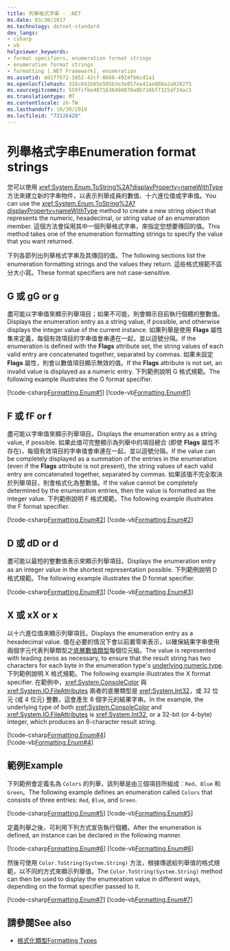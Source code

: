 ```yaml
---
title: 列舉格式字串 - .NET
ms.date: 03/30/2017
ms.technology: dotnet-standard
dev_langs:
- csharp
- vb
helpviewer_keywords:
- format specifiers, enumeration format strings
- enumeration format strings
- formatting [.NET Framework], enumeration
ms.assetid: dd1ff672-1052-42cf-8666-4924fb6cd1a1
ms.openlocfilehash: 316c042b05e505b3e3e857ea41ae808a2a0282f5
ms.sourcegitcommit: 559fcfbe4871636494870a8b716bf7325df34ac5
ms.translationtype: MT
ms.contentlocale: zh-TW
ms.lasthandoff: 10/30/2019
ms.locfileid: "73126428"
---
```

# <a name="enumeration-format-strings"></a><span data-ttu-id="ab91e-102">列舉格式字串</span><span class="sxs-lookup"><span data-stu-id="ab91e-102">Enumeration format strings</span></span>

<span data-ttu-id="ab91e-103">您可以使用 <xref:System.Enum.ToString%2A?displayProperty=nameWithType> 方法來建立新的字串物件，以表示列舉成員的數值、十六進位值或字串值。</span><span class="sxs-lookup"><span data-stu-id="ab91e-103">You can use the <xref:System.Enum.ToString%2A?displayProperty=nameWithType> method to create a new string object that represents the numeric, hexadecimal, or string value of an enumeration member.</span></span> <span data-ttu-id="ab91e-104">這個方法會採用其中一個列舉格式字串，來指定您想要傳回的值。</span><span class="sxs-lookup"><span data-stu-id="ab91e-104">This method takes one of the enumeration formatting strings to specify the value that you want returned.</span></span>

<span data-ttu-id="ab91e-105">下列各節列出列舉格式字串及其傳回的值。</span><span class="sxs-lookup"><span data-stu-id="ab91e-105">The following sections list the enumeration formatting strings and the values they return.</span></span> <span data-ttu-id="ab91e-106">這些格式規範不區分大小寫。</span><span class="sxs-lookup"><span data-stu-id="ab91e-106">These format specifiers are not case-sensitive.</span></span>

## <a name="g-or-g"></a><span data-ttu-id="ab91e-107">G 或 g</span><span class="sxs-lookup"><span data-stu-id="ab91e-107">G or g</span></span>

<span data-ttu-id="ab91e-108">盡可能以字串值來顯示列舉項目；如果不可能，則會顯示目前執行個體的整數值。</span><span class="sxs-lookup"><span data-stu-id="ab91e-108">Displays the enumeration entry as a string value, if possible, and otherwise displays the integer value of the current instance.</span></span> <span data-ttu-id="ab91e-109">如果列舉是使用 **Flags** 屬性集來定義，每個有效項目的字串值會串連在一起，並以逗號分隔。</span><span class="sxs-lookup"><span data-stu-id="ab91e-109">If the enumeration is defined with the **Flags** attribute set, the string values of each valid entry are concatenated together, separated by commas.</span></span> <span data-ttu-id="ab91e-110">如果未設定 **Flags** 屬性，則會以數值項目顯示無效的值。</span><span class="sxs-lookup"><span data-stu-id="ab91e-110">If the **Flags** attribute is not set, an invalid value is displayed as a numeric entry.</span></span> <span data-ttu-id="ab91e-111">下列範例說明 G 格式規範。</span><span class="sxs-lookup"><span data-stu-id="ab91e-111">The following example illustrates the G format specifier.</span></span>

[!code-csharp[Formatting.Enum#1](~/samples/snippets/csharp/VS_Snippets_CLR/Formatting.Enum/cs/enum1.cs#1)]
[!code-vb[Formatting.Enum#1](~/samples/snippets/visualbasic/VS_Snippets_CLR/Formatting.Enum/vb/enum1.vb#1)]

## <a name="f-or-f"></a><span data-ttu-id="ab91e-112">F 或 f</span><span class="sxs-lookup"><span data-stu-id="ab91e-112">F or f</span></span>

<span data-ttu-id="ab91e-113">盡可能以字串值來顯示列舉項目。</span><span class="sxs-lookup"><span data-stu-id="ab91e-113">Displays the enumeration entry as a string value, if possible.</span></span> <span data-ttu-id="ab91e-114">如果此值可完整顯示為列舉中的項目總合 (即使 **Flags** 屬性不存在)，每個有效項目的字串值會串連在一起，並以逗號分隔。</span><span class="sxs-lookup"><span data-stu-id="ab91e-114">If the value can be completely displayed as a summation of the entries in the enumeration (even if the **Flags** attribute is not present), the string values of each valid entry are concatenated together, separated by commas.</span></span> <span data-ttu-id="ab91e-115">如果該值不完全取決於列舉項目，則會格式化為整數值。</span><span class="sxs-lookup"><span data-stu-id="ab91e-115">If the value cannot be completely determined by the enumeration entries, then the value is formatted as the integer value.</span></span> <span data-ttu-id="ab91e-116">下列範例說明 F 格式規範。</span><span class="sxs-lookup"><span data-stu-id="ab91e-116">The following example illustrates the F format specifier.</span></span>

[!code-csharp[Formatting.Enum#2](~/samples/snippets/csharp/VS_Snippets_CLR/Formatting.Enum/cs/enum1.cs#2)]
[!code-vb[Formatting.Enum#2](~/samples/snippets/visualbasic/VS_Snippets_CLR/Formatting.Enum/vb/enum1.vb#2)]

## <a name="d-or-d"></a><span data-ttu-id="ab91e-117">D 或 d</span><span class="sxs-lookup"><span data-stu-id="ab91e-117">D or d</span></span>

<span data-ttu-id="ab91e-118">盡可能以最短的整數值表示來顯示列舉項目。</span><span class="sxs-lookup"><span data-stu-id="ab91e-118">Displays the enumeration entry as an integer value in the shortest representation possible.</span></span> <span data-ttu-id="ab91e-119">下列範例說明 D 格式規範。</span><span class="sxs-lookup"><span data-stu-id="ab91e-119">The following example illustrates the D format specifier.</span></span>

[!code-csharp[Formatting.Enum#3](~/samples/snippets/csharp/VS_Snippets_CLR/Formatting.Enum/cs/enum1.cs#3)]
[!code-vb[Formatting.Enum#3](~/samples/snippets/visualbasic/VS_Snippets_CLR/Formatting.Enum/vb/enum1.vb#3)]

## <a name="x-or-x"></a><span data-ttu-id="ab91e-120">X 或 x</span><span class="sxs-lookup"><span data-stu-id="ab91e-120">X or x</span></span>

<span data-ttu-id="ab91e-121">以十六進位值來顯示列舉項目。</span><span class="sxs-lookup"><span data-stu-id="ab91e-121">Displays the enumeration entry as a hexadecimal value.</span></span> <span data-ttu-id="ab91e-122">值在必要的情況下會以前置零來表示，以確保結果字串使用兩個字元代表列舉類型之[底層數值類型](xref:System.Enum.GetUnderlyingType%2A)每個位元組。</span><span class="sxs-lookup"><span data-stu-id="ab91e-122">The value is represented with leading zeros as necessary, to ensure that the result string has two characters for each byte in the enumeration type's [underlying numeric type](xref:System.Enum.GetUnderlyingType%2A).</span></span> <span data-ttu-id="ab91e-123">下列範例說明 X 格式規範。</span><span class="sxs-lookup"><span data-stu-id="ab91e-123">The following example illustrates the X format specifier.</span></span> <span data-ttu-id="ab91e-124">在範例中，<xref:System.ConsoleColor> 與 <xref:System.IO.FileAttributes> 兩者的底層類型是 <xref:System.Int32>，或 32 位元 (或 4 位元) 整數，這會產生 8 個字元的結果字串。</span><span class="sxs-lookup"><span data-stu-id="ab91e-124">In the example, the underlying type of both <xref:System.ConsoleColor> and <xref:System.IO.FileAttributes> is <xref:System.Int32>, or a 32-bit (or 4-byte) integer, which produces an 8-character result string.</span></span>

[!code-csharp[Formatting.Enum#4](~/samples/snippets/csharp/VS_Snippets_CLR/Formatting.Enum/cs/enum1.cs#4)]      
[!code-vb[Formatting.Enum#4](~/samples/snippets/visualbasic/VS_Snippets_CLR/Formatting.Enum/vb/enum1.vb#4)]

## <a name="example"></a><span data-ttu-id="ab91e-125">範例</span><span class="sxs-lookup"><span data-stu-id="ab91e-125">Example</span></span>

<span data-ttu-id="ab91e-126">下列範例會定義名為 `Colors` 的列舉，該列舉是由三個項目所組成︰`Red`、`Blue` 和 `Green`。</span><span class="sxs-lookup"><span data-stu-id="ab91e-126">The following example defines an enumeration called `Colors` that consists of three entries: `Red`, `Blue`, and `Green`.</span></span>

[!code-csharp[Formatting.Enum#5](~/samples/snippets/csharp/VS_Snippets_CLR/Formatting.Enum/cs/enum1.cs#5)]
[!code-vb[Formatting.Enum#5](~/samples/snippets/visualbasic/VS_Snippets_CLR/Formatting.Enum/vb/enum1.vb#5)]

<span data-ttu-id="ab91e-127">定義列舉之後，可利用下列方式宣告執行個體。</span><span class="sxs-lookup"><span data-stu-id="ab91e-127">After the enumeration is defined, an instance can be declared in the following manner.</span></span>

[!code-csharp[Formatting.Enum#6](~/samples/snippets/csharp/VS_Snippets_CLR/Formatting.Enum/cs/enum1.cs#6)]
[!code-vb[Formatting.Enum#6](~/samples/snippets/visualbasic/VS_Snippets_CLR/Formatting.Enum/vb/enum1.vb#6)]

<span data-ttu-id="ab91e-128">然後可使用 `Color.ToString(System.String)` 方法，根據傳遞給列舉值的格式規範，以不同的方式來顯示列舉值。</span><span class="sxs-lookup"><span data-stu-id="ab91e-128">The `Color.ToString(System.String)` method can then be used to display the enumeration value in different ways, depending on the format specifier passed to it.</span></span>

[!code-csharp[Formatting.Enum#7](~/samples/snippets/csharp/VS_Snippets_CLR/Formatting.Enum/cs/enum1.cs#7)]
[!code-vb[Formatting.Enum#7](~/samples/snippets/visualbasic/VS_Snippets_CLR/Formatting.Enum/vb/enum1.vb#7)]

## <a name="see-also"></a><span data-ttu-id="ab91e-129">請參閱</span><span class="sxs-lookup"><span data-stu-id="ab91e-129">See also</span></span>

- [<span data-ttu-id="ab91e-130">格式化類型</span><span class="sxs-lookup"><span data-stu-id="ab91e-130">Formatting Types</span></span>](formatting-types.md)
